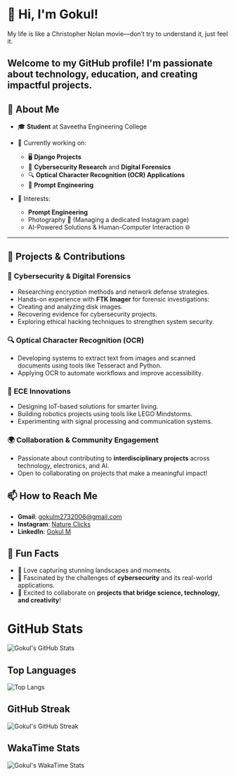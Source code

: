  # 👋 Hi, I'm Gokul!

 My life is like a Christopher Nolan movie—don’t try to understand it, just feel it.
 
## Welcome to my GitHub profile! I'm passionate about technology, education, and creating impactful projects.

## 🚀 About Me

- 🎓 **Student** at Saveetha Engineering College
  
- 🌟 Currently working on:
  - 🖥️ **Django Projects**  
  - 🔐 **Cybersecurity Research** and **Digital Forensics**  
  - 🔍 **Optical Character Recognition (OCR) Applications**  
  - 🤖 **Prompt Engineering**
    
- 🔧 Interests: 
  - **Prompt Engineering**
  - Photography 📸 (Managing a dedicated Instagram page)
  - AI-Powered Solutions & Human-Computer Interaction 🌐  

---

## 🌟 Projects & Contributions

### 🔐 **Cybersecurity & Digital Forensics**  
- Researching encryption methods and network defense strategies.  
- Hands-on experience with **FTK Imager** for forensic investigations:
 - Creating and analyzing disk images.
 - Recovering evidence for cybersecurity projects.
 - Exploring ethical hacking techniques to strengthen system security.  

### 🔍 **Optical Character Recognition (OCR)**  
- Developing systems to extract text from images and scanned documents using tools like Tesseract and Python.  
- Applying OCR to automate workflows and improve accessibility.

### 🤖 **ECE Innovations**  
- Designing IoT-based solutions for smarter living.  
- Building robotics projects using tools like LEGO Mindstorms.  
- Experimenting with signal processing and communication systems.  

### 🌍 **Collaboration & Community Engagement**  
- Passionate about contributing to **interdisciplinary projects** across technology, electronics, and AI.  
- Open to collaborating on projects that make a meaningful impact!  


## 📫 How to Reach Me

- **Gmail**: gokulm2732006@gmail.com  
- **Instagram**: [Nature Clicks](https://www.instagram.com/nature.clicks638/)
- **LinkedIn**: [Gokul M](https://www.linkedin.com/in/gokul-m-659542216/)


## 🌱 Fun Facts

- 📸 Love capturing stunning landscapes and moments.  
- 🔐 Fascinated by the challenges of **cybersecurity** and its real-world applications.  
- 🎉 Excited to collaborate on **projects that bridge science, technology, and creativity**!







# GitHub Stats
![Gokul's GitHub Stats](https://github-readme-stats.vercel.app/api?username=gokul-m&show_icons=true&count_private=true&hide=prs)

## Top Languages
![Top Langs](https://github-readme-stats.vercel.app/api/top-langs/?username=gokul-m&layout=compact)

## GitHub Streak
![Gokul's GitHub Streak](https://github-readme-streak-stats.herokuapp.com/?user=gokul-m)

## WakaTime Stats
![Gokul's WakaTime Stats](https://wakatime.com/badge/user/gokul2736.svg)
